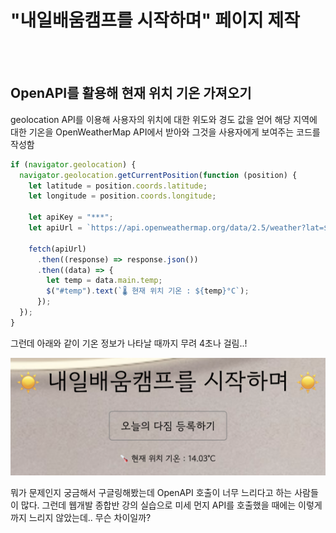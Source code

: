# "내일배움캠프를 시작하며" 페이지 제작

<br>
<br>

## OpenAPI를 활용해 현재 위치 기온 가져오기

geolocation API를 이용해 사용자의 위치에 대한 위도와 경도 값을 얻어 해당 지역에 대한 기온을 OpenWeatherMap API에서 받아와 그것을 사용자에게 보여주는 코드를 작성함

```js
if (navigator.geolocation) {
  navigator.geolocation.getCurrentPosition(function (position) {
    let latitude = position.coords.latitude;
    let longitude = position.coords.longitude;

    let apiKey = "***";
    let apiUrl = `https://api.openweathermap.org/data/2.5/weather?lat=${latitude}&lon=${longitude}&units=metric&appid=${apiKey}`;

    fetch(apiUrl)
      .then((response) => response.json())
      .then((data) => {
        let temp = data.main.temp;
        $("#temp").text(`🌡 현재 위치 기온 : ${temp}°C`);
      });
  });
}
```

그런데 아래와 같이 기온 정보가 나타날 때까지 무려 4초나 걸림..!

![기온 이미지](img/20240419.png)

뭐가 문제인지 궁금해서 구글링해봤는데 OpenAPI 호출이 너무 느리다고 하는 사람들이 많다. 그런데 웹개발 종합반 강의 실습으로 미세 먼지 API를 호출했을 때에는 이렇게까지 느리지 않았는데.. 무슨 차이일까?
